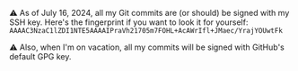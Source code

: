 ⚠️  As of July 16, 2024, all my Git commits are (or should) be signed with my SSH key. Here's the fingerprint if you want to look it for yourself: `AAAAC3NzaC1lZDI1NTE5AAAAIPraVh21705m7FOHL+AcAWrIfl+JMaec/YrajYOUwtFk`

⚠️ Also, when I'm on vacation, all my commits will be signed with GitHub's default GPG key.

